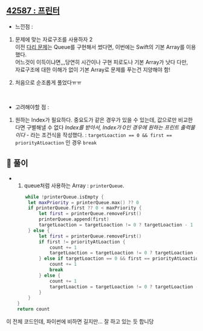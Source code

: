 ## [42587 : 프린터](https://programmers.co.kr/learn/courses/30/lessons/42587)

- 느낀점 :

1. 문제에 맞는 자료구조를 사용하자 2 </br>
   이전 [다리 문제](../Links/42583.md)는 Queue를 구현해서 썼다면, 이번에는 Swift의 기본 Array를 이용했다.<br>
   어느것이 이득이냐면,,,당연히 시간이나 구현 피로도나 기본 Array가 낫다 다만, <br>
   자료구조에 대한 이해가 없이 기본 Array로 문제를 푸는건 지양해야 함!
2. 처음으로 순조롭게 풀었다ㅠㅠ

   </br>

- 고려해야할 점 :

1. 원하는 Index가 필요하다. 중요도가 같은 경우가 있을 수 있는데, 값으로만 비교한다면 구별해낼 수 없다
   _Index를 받아서, Index가 0인 경우에 원하는 프린트 출력물이다_ - 라는 조건식을 작성했다.
   : `targetLoaction == 0 && first == priorityAtLoaction` 인 경우 `break`

## 📌 풀이

- 1. queue처럼 사용하는 Array : `printerQueue`.

```swift
       while !printerQueue.isEmpty {
        let maxPriority = printerQueue.max() ?? 0
        if printerQueue.first ?? 0 < maxPriority {
            let first = printerQueue.removeFirst()
            printerQueue.append(first)
            targetLoaction = targetLoaction != 0 ? targetLoaction - 1 : printerQueue.count - 1
        } else {
            let first = printerQueue.removeFirst()
            if first != priorityAtLoaction {
                count += 1
                targetLoaction = targetLoaction != 0 ? targetLoaction - 1 : printerQueue.count - 1
            } else if targetLoaction == 0 && first == priorityAtLoaction {
                count += 1
                break
            } else {
                count += 1
                targetLoaction = targetLoaction != 0 ? targetLoaction - 1 : printerQueue.count - 1
            }
        }
    }
    return count
```

이 전체 코드인데, 파이썬에 비하면 길지만... 잘 하고 있는 듯 합니당
